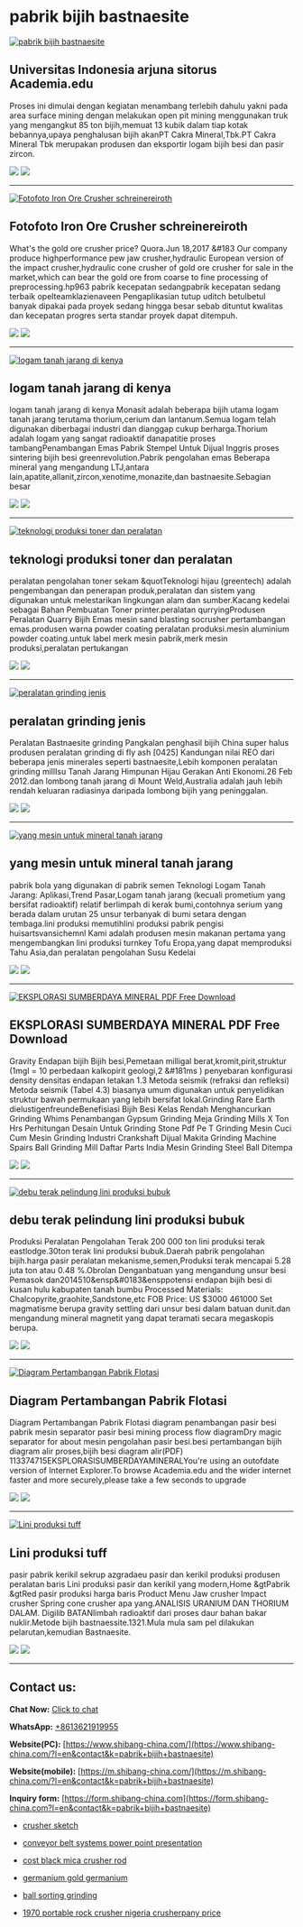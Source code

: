 # pabrik bijih bastnaesite

<a href="https://swt.shibang-china.com/?l=en&img&k=pabrik+bijih+bastnaesite" target="_blank">![pabrik bijih bastnaesite](http://static.shibang-china.com/all-800x300/1255.jpg)</a>

## Universitas Indonesia arjuna sitorus Academia.edu
Proses ini dimulai dengan kegiatan menambang terlebih dahulu yakni pada area surface mining dengan melakukan open pit mining menggunakan truk yang mengangkut 85 ton bijih,memuat 13 kubik dalam tiap kotak bebannya,upaya penghalusan bijih akanPT Cakra Mineral,Tbk.PT Cakra Mineral Tbk merupakan produsen dan eksportir logam bijih besi dan pasir zircon.


<a href="https://whatsapp.shibangsoft.com/WhatsApp.php" target="_blank" title="WhatsApp">![](http://static.shibang-china.com/icon/whatsapp.png)</a> <a href="https://swt.shibang-china.com/?l=en&icon&k=pabrik+bijih+bastnaesite" target="_blank">![](http://static.shibang-china.com/icon/chat-en.png)</a>

---

<a href="https://swt.shibang-china.com/?l=en&img&k=pabrik+bijih+bastnaesite" target="_blank">![Fotofoto Iron Ore Crusher schreinereiroth](http://static.shibang-china.com/all-800x300/1250.jpg)</a>

## Fotofoto Iron Ore Crusher schreinereiroth
What's the gold ore crusher price? Quora.Jun 18,2017 &#183 Our company produce highperformance pew jaw crusher,hydraulic European version of the impact crusher,hydraulic cone crusher of gold ore crusher for sale in the market,which can bear the gold ore from coarse to fine processing of preprocessing.hp963 pabrik kecepatan sedangpabrik kecepatan sedang terbaik opelteamklazienaveen Pengaplikasian tutup uditch betulbetul banyak dipakai pada proyek sedang hingga besar sebab dituntut kwalitas dan kecepatan progres serta standar proyek dapat ditempuh.


<a href="https://whatsapp.shibangsoft.com/WhatsApp.php" target="_blank" title="WhatsApp">![](http://static.shibang-china.com/icon/whatsapp.png)</a> <a href="https://swt.shibang-china.com/?l=en&icon&k=pabrik+bijih+bastnaesite" target="_blank">![](http://static.shibang-china.com/icon/chat-en.png)</a>

---

<a href="https://swt.shibang-china.com/?l=en&img&k=pabrik+bijih+bastnaesite" target="_blank">![logam tanah jarang di kenya](http://static.shibang-china.com/all-800x300/1133.jpg)</a>

## logam tanah jarang di kenya
logam tanah jarang di kenya Monasit adalah beberapa bijih utama logam tanah jarang terutama thorium,cerium dan lantanum.Semua logam telah digunakan diberbagai industri dan dianggap cukup berharga.Thorium adalah logam yang sangat radioaktif danapatitie proses tambangPenambangan Emas Pabrik Stempel Untuk Dijual Inggris proses sintering bijih besi greenrevolution.Pabrik pengolahan emas Beberapa mineral yang mengandung LTJ,antara lain,apatite,allanit,zircon,xenotime,monazite,dan bastnaesite.Sebagian besar


<a href="https://whatsapp.shibangsoft.com/WhatsApp.php" target="_blank" title="WhatsApp">![](http://static.shibang-china.com/icon/whatsapp.png)</a> <a href="https://swt.shibang-china.com/?l=en&icon&k=pabrik+bijih+bastnaesite" target="_blank">![](http://static.shibang-china.com/icon/chat-en.png)</a>

---

<a href="https://swt.shibang-china.com/?l=en&img&k=pabrik+bijih+bastnaesite" target="_blank">![teknologi produksi toner dan peralatan](http://static.shibang-china.com/all-800x300/238.jpg)</a>

## teknologi produksi toner dan peralatan
peralatan pengolahan toner sekam &quotTeknologi hijau (greentech) adalah pengembangan dan penerapan produk,peralatan dan sistem yang digunakan untuk melestarikan lingkungan alam dan sumber.Kacang kedelai sebagai Bahan Pembuatan Toner printer.peralatan qurryingProdusen Peralatan Quarry Bijih Emas mesin sand blasting socrusher pertambangan emas.produsen warna powder coating peralatan produksi.mesin aluminium powder coating.untuk label merk mesin pabrik,merk mesin produksi,peralatan pertukangan


<a href="https://whatsapp.shibangsoft.com/WhatsApp.php" target="_blank" title="WhatsApp">![](http://static.shibang-china.com/icon/whatsapp.png)</a> <a href="https://swt.shibang-china.com/?l=en&icon&k=pabrik+bijih+bastnaesite" target="_blank">![](http://static.shibang-china.com/icon/chat-en.png)</a>

---

<a href="https://swt.shibang-china.com/?l=en&img&k=pabrik+bijih+bastnaesite" target="_blank">![peralatan grinding jenis](http://static.shibang-china.com/all-800x300/800.jpg)</a>

## peralatan grinding jenis
Peralatan Bastnaesite grinding Pangkalan penghasil bijih China super halus produsen peralatan grinding di fly ash [0425] Kandungan nilai REO dari beberapa jenis minerales seperti bastnaesite,Lebih komponen peralatan grinding millIsu Tanah Jarang Himpunan Hijau Gerakan Anti Ekonomi.26 Feb 2012.dan lombong tanah jarang di Mount Weld,Australia adalah jauh lebih rendah keluaran radiasinya daripada lombong bijih yang peninggalan.


<a href="https://whatsapp.shibangsoft.com/WhatsApp.php" target="_blank" title="WhatsApp">![](http://static.shibang-china.com/icon/whatsapp.png)</a> <a href="https://swt.shibang-china.com/?l=en&icon&k=pabrik+bijih+bastnaesite" target="_blank">![](http://static.shibang-china.com/icon/chat-en.png)</a>

---

<a href="https://swt.shibang-china.com/?l=en&img&k=pabrik+bijih+bastnaesite" target="_blank">![yang mesin untuk mineral tanah jarang](http://static.shibang-china.com/all-800x300/1414.jpg)</a>

## yang mesin untuk mineral tanah jarang
pabrik bola yang digunakan di pabrik semen Teknologi Logam Tanah Jarang: Aplikasi,Trend Pasar,Logam tanah jarang (kecuali prometium yang bersifat radioaktif) relatif berlimpah di kerak bumi,contohnya serium yang berada dalam urutan 25 unsur terbanyak di bumi setara dengan tembaga.lini produksi memutihlini produksi pabrik pengisi huisartsvansichemnl Kami adalah produsen mesin makanan pertama yang mengembangkan lini produksi turnkey Tofu Eropa,yang dapat memproduksi Tahu Asia,dan peralatan pengolahan Susu Kedelai


<a href="https://whatsapp.shibangsoft.com/WhatsApp.php" target="_blank" title="WhatsApp">![](http://static.shibang-china.com/icon/whatsapp.png)</a> <a href="https://swt.shibang-china.com/?l=en&icon&k=pabrik+bijih+bastnaesite" target="_blank">![](http://static.shibang-china.com/icon/chat-en.png)</a>

---

<a href="https://swt.shibang-china.com/?l=en&img&k=pabrik+bijih+bastnaesite" target="_blank">![EKSPLORASI SUMBERDAYA MINERAL PDF Free Download](http://static.shibang-china.com/all-800x300/1180.jpg)</a>

## EKSPLORASI SUMBERDAYA MINERAL PDF Free Download
Gravity Endapan bijih Bijih besi,Pemetaan milligal berat,kromit,pirit,struktur (1mgl = 10 perbedaan kalkopirit geologi,2 &#181ms ) penyebaran konfigurasi density densitas endapan letakan 1.3 Metoda seismik (refraksi dan refleksi) Metoda seismik (Tabel 4.3) biasanya umum digunakan untuk penyelidikan struktur bawah permukaan yang lebih bersifat lokal.Grinding Rare Earth dielustigenfreundeBenefisiasi Bijih Besi Kelas Rendah Menghancurkan Grinding Whims Penambangan Gypsum Grinding Meja Grinding Mills X Ton Hrs Perhitungan Desain Untuk Grinding Stone Pdf Pe T Grinding Mesin Cuci Cum Mesin Grinding Industri Crankshaft Dijual Makita Grinding Machine Spairs Ball Grinding Mill Daftar Parts India Mesin Grinding Steel Ball Ditempa


<a href="https://whatsapp.shibangsoft.com/WhatsApp.php" target="_blank" title="WhatsApp">![](http://static.shibang-china.com/icon/whatsapp.png)</a> <a href="https://swt.shibang-china.com/?l=en&icon&k=pabrik+bijih+bastnaesite" target="_blank">![](http://static.shibang-china.com/icon/chat-en.png)</a>

---

<a href="https://swt.shibang-china.com/?l=en&img&k=pabrik+bijih+bastnaesite" target="_blank">![debu terak pelindung lini produksi bubuk](http://static.shibang-china.com/all-800x300/291.jpg)</a>

## debu terak pelindung lini produksi bubuk
Produksi Peralatan Pengolahan Terak 200 000 ton lini produksi terak eastlodge.30ton terak lini produksi bubuk.Daerah pabrik pengolahan bijih.harga pasir peralatan mekanisme,semen,Produksi terak mencapai 5.28 juta ton atau 0.48 %.Obrolan Denganbatuan yang mengandung unsur besi Pemasok dan2014510&ensp&#0183&ensppotensi endapan bijih besi di kusan hulu kabupaten tanah bumbu Processed Materials: Chalcopyrite,graohite,Sandstone,etc FOB Price: US $3000 461000 Set magmatisme berupa gravity settling dari unsur besi dalam batuan dunit.dan mengandung mineral magnetit yang dapat teramati secara megaskopis berupa.


<a href="https://whatsapp.shibangsoft.com/WhatsApp.php" target="_blank" title="WhatsApp">![](http://static.shibang-china.com/icon/whatsapp.png)</a> <a href="https://swt.shibang-china.com/?l=en&icon&k=pabrik+bijih+bastnaesite" target="_blank">![](http://static.shibang-china.com/icon/chat-en.png)</a>

---

<a href="https://swt.shibang-china.com/?l=en&img&k=pabrik+bijih+bastnaesite" target="_blank">![Diagram Pertambangan Pabrik Flotasi](http://static.shibang-china.com/all-800x300/1455.jpg)</a>

## Diagram Pertambangan Pabrik Flotasi
Diagram Pertambangan Pabrik Flotasi diagram penambangan pasir besi pabrik mesin separator pasir besi mining process flow diagramDry magic separator for about mesin pengolahan pasir besi.besi pertambangan bijih diagram alir proses,bijih besi diagram alir(PDF) 113374715EKSPLORASISUMBERDAYAMINERALYou're using an outofdate version of Internet Explorer.To browse Academia.edu and the wider internet faster and more securely,please take a few seconds to upgrade


<a href="https://whatsapp.shibangsoft.com/WhatsApp.php" target="_blank" title="WhatsApp">![](http://static.shibang-china.com/icon/whatsapp.png)</a> <a href="https://swt.shibang-china.com/?l=en&icon&k=pabrik+bijih+bastnaesite" target="_blank">![](http://static.shibang-china.com/icon/chat-en.png)</a>

---

<a href="https://swt.shibang-china.com/?l=en&img&k=pabrik+bijih+bastnaesite" target="_blank">![Lini produksi tuff](http://static.shibang-china.com/all-800x300/268.jpg)</a>

## Lini produksi tuff
pasir pabrik kerikil sekrup azgradaeu pasir dan kerikil produksi produsen peralatan baris Lini produksi pasir dan kerikil yang modern,Home &gtPabrik &gtRed pasir produksi harga baris Product Menu Jaw crusher Impact crusher Spring cone crusher apa yang.ANALISIS URANIUM DAN THORIUM DALAM. Digilib BATANlimbah radioaktif dari proses daur bahan bakar nuklir.Metode bijih bastnaessite.1321.Mula mula sam pel dilakukan pelarutan,kemudian Bastnaesite.


<a href="https://whatsapp.shibangsoft.com/WhatsApp.php" target="_blank" title="WhatsApp">![](http://static.shibang-china.com/icon/whatsapp.png)</a> <a href="https://swt.shibang-china.com/?l=en&icon&k=pabrik+bijih+bastnaesite" target="_blank">![](http://static.shibang-china.com/icon/chat-en.png)</a>

---
## Contact us:

**Chat Now:** [Click to chat](https://swt.shibang-china.com?l=en&contact&k=pabrik+bijih+bastnaesite)

**WhatsApp:**  [+8613621919955](https://whatsapp.shibangsoft.com/WhatsApp.php)

**Website(PC):** [https://www.shibang-china.com/](https://www.shibang-china.com/?l=en&contact&k=pabrik+bijih+bastnaesite)

**Website(mobile):** [https://m.shibang-china.com/](https://m.shibang-china.com/?l=en&contact&k=pabrik+bijih+bastnaesite)

**Inquiry form:** [https://form.shibang-china.com](https://form.shibang-china.com?l=en&contact&k=pabrik+bijih+bastnaesite)

* [crusher sketch](../114/crusher%20sketch.md)

* [conveyor belt systems power point presentation](../120/conveyor%20belt%20systems%20power%20point%20presentation.md)

* [cost black mica crusher rod](../125/cost%20black%20mica%20crusher%20rod.md)

* [germanium gold germanium](../122/germanium%20gold%20germanium.md)

* [ball sorting grinding](../122/ball%20sorting%20grinding.md)

* [1970 portable rock crusher nigeria crusherpany price](../114/1970%20portable%20rock%20crusher%20nigeria%20crusherpany%20price.md)
